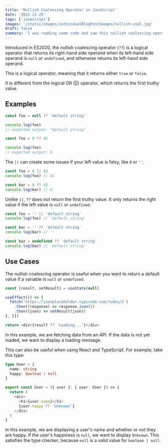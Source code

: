 ```yaml
---
title: 'Nullish Coalescing Operator in JavaScript'
date: '2022-11-25'
tags: ['javascript']
images: '/static/images/individualBlogPostImages/nullish-coal.jpg'
draft: false
summary: 'I was reading some code and saw this nullish coalescing operator (??) which I had never seen these before, so I decided to look them up and write a blog post about them. I have always used the logical OR (||) operator to check for null or undefined values, but I learned that there is a better way to do it.'
---
```


Introduced in ES2020, the nullish coalescing operator (`??`) is a logical operator that returns its right-hand side operand when its left-hand side operand is `null` or `undefined`, and otherwise returns its left-hand side operand.

This is a logical operator, meaning that it returns either `true` or `false`.

It is different from the logical OR (||) operator, which returns the first truthy value.

## Examples

```js
const foo = null ?? 'default string'

console.log(foo)
// expected output: "default string"
```

```js
const foo = 0 ?? 42

console.log(foo)
// expected output: 0
```

The `||` can create some issues if your left value is falsy, like `0` or `''`.

```js
const foo = 0 || 42
console.log(foo) // 42

const bar = 0 ?? 42
console.log(bar) // 0
```

Unlike `||`, `??` does not return the first truthy value. It only returns the right value if the left value is `null` or `undefined`.

```js
const foo = '' || 'default string'
console.log(foo) // 'default string'

const bar = '' ?? 'default string'
console.log(bar) // ''

const baz = undefined ?? 'default string'
console.log(baz) // 'default string'
```

## Use Cases

The nullish coalescing operator is useful when you want to return a default value if a variable is `null` or `undefined`.

```js
const [result, setResult] = useState(null)

useEffect(() => {
  fetch('https://jsonplaceholder.typicode.com/todos/1')
    .then((response) => response.json())
    .then((json) => setResult(json))
}, [])

return <div>{result ?? 'Loading...'}</div>
```

In this example, we are fetching data from an API. If the data is not yet loaded, we want to display a loading message.

This can also be useful when using React and TypeScript. For example, take this type:

```ts
type User = {
  name: string
  happy: boolean | null
}

export const User = ({ user }: { user: User }) => {
  return (
    <div>
      <h1>{user.name}</h1>
      {user.happy ?? 'Unknown'}
    </div>
  )
}
```

In this example, we are displaying a user's name and whether or not they are happy. If the user's happiness is `null`, we want to display `Unknown`. This satisfies the type checker, because `null` is a valid value for `boolean | null`.
